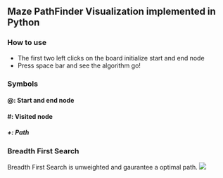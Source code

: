 ## Maze PathFinder Visualization implemented in Python
### How to use
* The first two left clicks on the board initialize start and end node
* Press space bar and see the algorithm go!
### Symbols
#### @: Start and end node
#### #: Visited node
##### +: Path

### Breadth First Search
Breadth First Search is unweighted and gaurantee a optimal path.
![](https://github.com/ss892714028/Maze-PathFinder-Visualization-Python/blob/master/gifs/bfs.gif)
